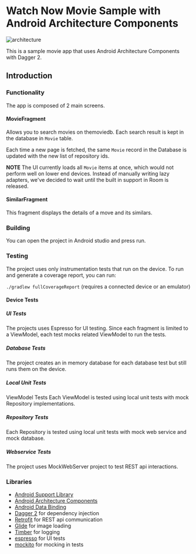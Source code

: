 Watch Now Movie Sample with Android Architecture Components
===========================================================

![architecture](https://media.giphy.com/media/LPUNJv2e48JR2dTbk0/giphy.gif)

This is a sample movie app that uses Android Architecture Components with Dagger 2.

Introduction
-------------

### Functionality
The app is composed of 2 main screens.
#### MovieFragment
Allows you to search movies on themoviedb.
Each search result is kept in the database in `Movie` table.

Each time a new page is fetched, the same `Movie` record in the
Database is updated with the new list of repository ids.

**NOTE** The UI currently loads all `Movie` items at once, which would not
perform well on lower end devices. Instead of manually writing lazy
adapters, we've decided to wait until the built in support in Room is released.

#### SimilarFragment
This fragment displays the details of a move and its similars.

### Building
You can open the project in Android studio and press run.
### Testing
The project uses only instrumentation tests that run on the device.
To run and generate a coverage report, you can run:

`./gradlew fullCoverageReport` (requires a connected device or an emulator)

#### Device Tests
##### UI Tests
The projects uses Espresso for UI testing. Since each fragment
is limited to a ViewModel, each test mocks related ViewModel to
run the tests.

##### Database Tests
The project creates an in memory database for each database test but still runs them on the device.

##### Local Unit Tests
ViewModel Tests
Each ViewModel is tested using local unit tests with mock Repository implementations.

##### Repository Tests
Each Repository is tested using local unit tests with mock web service and mock database.

##### Webservice Tests
The project uses MockWebServer project to test REST api interactions.

### Libraries
* [Android Support Library][support-lib]
* [Android Architecture Components][arch]
* [Android Data Binding][data-binding]
* [Dagger 2][dagger2] for dependency injection
* [Retrofit][retrofit] for REST api communication
* [Glide][glide] for image loading
* [Timber][timber] for logging
* [espresso][espresso] for UI tests
* [mockito][mockito] for mocking in tests


[mockwebserver]: https://github.com/square/okhttp/tree/master/mockwebserver
[support-lib]: https://developer.android.com/topic/libraries/support-library/index.html
[arch]: https://developer.android.com/arch
[data-binding]: https://developer.android.com/topic/libraries/data-binding/index.html
[espresso]: https://google.github.io/android-testing-support-library/docs/espresso/
[dagger2]: https://google.github.io/dagger
[retrofit]: http://square.github.io/retrofit
[glide]: https://github.com/bumptech/glide
[timber]: https://github.com/JakeWharton/timber
[mockito]: http://site.mockito.org
